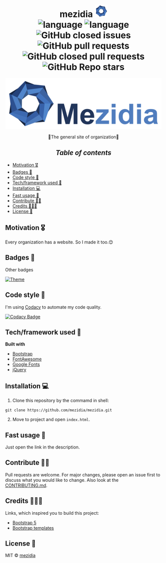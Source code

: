 
<h1 id="project-title" align="center">
  mezidia <img alt="logo" width="40" height="40" src="https://raw.githubusercontent.com/mezgoodle/images/master/MezidiaLogoTransparent.png" /><br>
  <img alt="language" src="https://img.shields.io/badge/language-html-brightgreen?style=flat-square" />
  <img alt="language" src="https://img.shields.io/github/issues/mezidia/mezidia?style=flat-square" />
  <img alt="GitHub closed issues" src="https://img.shields.io/github/issues-closed/mezidia/mezidia?style=flat-square" />
  <img alt="GitHub pull requests" src="https://img.shields.io/github/issues-pr/mezidia/mezidia?style=flat-square" />
  <img alt="GitHub closed pull requests" src="https://img.shields.io/github/issues-pr-closed/mezidia/mezidia?style=flat-square" />
  <img alt="GitHub Repo stars" src="https://img.shields.io/github/stars/mezidia/mezidia?style=flat-square">
</h1>

![Mezidia logo](https://raw.githubusercontent.com/mezgoodle/images/master/MezidiaTransparent.png)

<p align="center">
 🌟The general site of organization🌟
</p>

<h2 align="center">
  <i>Table of contents</i>
</h2>

- [Motivation 🎖️](#motivation-)
- [Badges 🏅](#badges-)
- [Code style 📇](#code-style-)
- [Tech/framework used 🔧](#techframework-used-)
- [Installation 💻](#installation-)
- [Fast usage 💨](#fast-usage-)
- [Contribute 💁🏻](#contribute-)
- [Credits 🧑‍🤝‍🧑](#credits-)
- [License 🔖](#license-)

## Motivation 🎖️

Every organization has a website. So I made it too.😊

## Badges 🏅

Other badges

[![Theme](https://img.shields.io/badge/Theme-Website-brightgreen?style=flat-square)](https://www.google.com.ua/)

## Code style 📇

I'm using [Codacy](https://www.codacy.com/) to automate my code quality.

[![Codacy Badge](https://app.codacy.com/project/badge/Grade/68a90233ef344065bcafe825b219be95)](https://www.codacy.com/gh/mezidia/mezidia/dashboard?utm_source=github.com&amp;utm_medium=referral&amp;utm_content=mezidia/mezidia&amp;utm_campaign=Badge_Grade)

## Tech/framework used 🔧

**Built with**

- [Bootstrap](https://getbootstrap.com/)
- [FontAwesome](https://fontawesome.com/)
- [Google Fonts](https://fonts.google.com/)
- [jQuery](https://jquery.com/)

## Installation 💻

1. Clone this repository by the commamd in shell:

```
git clone https://github.com/mezidia/mezidia.git
```

2. Move to project and open `index.html`.

## Fast usage 💨

Just open the link in the description.

## Contribute 💁🏻

Pull requests are welcome. For major changes, please open an issue first to discuss what you would like to change. Also look at the [CONTRIBUTING.md](link).

## Credits 🧑‍🤝‍🧑

Links, which inspired you to build this project: 

- [Bootstrap 5](https://v5.getbootstrap.com/)
- [Bootstrap templates](https://startbootstrap.com/themes)

## License 🔖

MIT © [mezidia](https://github.com/mezidia)
